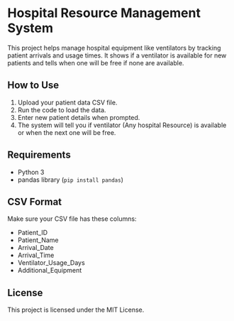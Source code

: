 # Hospital Resource Management System

This project helps manage hospital equipment like ventilators by tracking patient arrivals and usage times. It shows if a ventilator is available for new patients and tells when one will be free if none are available.

## How to Use

1. Upload your patient data CSV file.
2. Run the code to load the data.
3. Enter new patient details when prompted.
4. The system will tell you if ventilator (Any hospital Resource) is available or when the next one will be free.

## Requirements

- Python 3
- pandas library (`pip install pandas`)

## CSV Format

Make sure your CSV file has these columns:

- Patient_ID
- Patient_Name
- Arrival_Date
- Arrival_Time
- Ventilator_Usage_Days
- Additional_Equipment

## License

This project is licensed under the MIT License.
